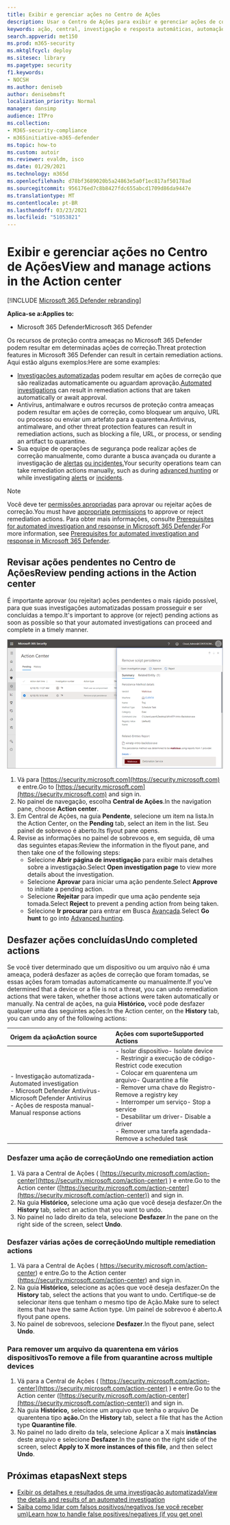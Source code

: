 ```yaml
---
title: Exibir e gerenciar ações no Centro de Ações
description: Usar o Centro de Ações para exibir e gerenciar ações de correção
keywords: ação, central, investigação e resposta automáticas, automação, investigação, resposta, correção
search.appverid: met150
ms.prod: m365-security
ms.mktglfcycl: deploy
ms.sitesec: library
ms.pagetype: security
f1.keywords:
- NOCSH
ms.author: deniseb
author: denisebmsft
localization_priority: Normal
manager: dansimp
audience: ITPro
ms.collection:
- M365-security-compliance
- m365initiative-m365-defender
ms.topic: how-to
ms.custom: autoir
ms.reviewer: evaldm, isco
ms.date: 01/29/2021
ms.technology: m365d
ms.openlocfilehash: d78bf3689020b5a24863e5a0f1ec817af50178ad
ms.sourcegitcommit: 956176ed7c8b8427fdc655abcd1709d86da9447e
ms.translationtype: MT
ms.contentlocale: pt-BR
ms.lasthandoff: 03/23/2021
ms.locfileid: "51053821"
---
```

# <a name="view-and-manage-actions-in-the-action-center"></a><span data-ttu-id="f1535-104">Exibir e gerenciar ações no Centro de Ações</span><span class="sxs-lookup"><span data-stu-id="f1535-104">View and manage actions in the Action center</span></span>

[!INCLUDE [Microsoft 365 Defender rebranding](../includes/microsoft-defender.md)]


<span data-ttu-id="f1535-105">**Aplica-se a:**</span><span class="sxs-lookup"><span data-stu-id="f1535-105">**Applies to:**</span></span>
- <span data-ttu-id="f1535-106">Microsoft 365 Defender</span><span class="sxs-lookup"><span data-stu-id="f1535-106">Microsoft 365 Defender</span></span>

<span data-ttu-id="f1535-107">Os recursos de proteção contra ameaças no Microsoft 365 Defender podem resultar em determinadas ações de correção.</span><span class="sxs-lookup"><span data-stu-id="f1535-107">Threat protection features in Microsoft 365 Defender can result in certain remediation actions.</span></span> <span data-ttu-id="f1535-108">Aqui estão alguns exemplos:</span><span class="sxs-lookup"><span data-stu-id="f1535-108">Here are some examples:</span></span>
- <span data-ttu-id="f1535-109">[Investigações automatizadas](m365d-autoir.md) podem resultar em ações de correção que são realizadas automaticamente ou aguardam aprovação.</span><span class="sxs-lookup"><span data-stu-id="f1535-109">[Automated investigations](m365d-autoir.md) can result in remediation actions that are taken automatically or await approval.</span></span>
- <span data-ttu-id="f1535-110">Antivírus, antimalware e outros recursos de proteção contra ameaças podem resultar em ações de correção, como bloquear um arquivo, URL ou processo ou enviar um artefato para a quarentena.</span><span class="sxs-lookup"><span data-stu-id="f1535-110">Antivirus, antimalware, and other threat protection features can result in remediation actions, such as blocking a file, URL, or process, or sending an artifact to quarantine.</span></span>
- <span data-ttu-id="f1535-111">Sua equipe de operações de segurança pode realizar [](advanced-hunting-overview.md) ações de correção manualmente, como durante a busca avançada ou durante a investigação de [alertas](investigate-alerts.md) [ou incidentes.](investigate-incidents.md)</span><span class="sxs-lookup"><span data-stu-id="f1535-111">Your security operations team can take remediation actions manually, such as during [advanced hunting](advanced-hunting-overview.md) or while investigating [alerts](investigate-alerts.md) or [incidents](investigate-incidents.md).</span></span>

> [!NOTE]
> <span data-ttu-id="f1535-112">Você deve ter [permissões apropriadas](m365d-action-center.md#required-permissions-for-action-center-tasks) para aprovar ou rejeitar ações de correção.</span><span class="sxs-lookup"><span data-stu-id="f1535-112">You must have [appropriate permissions](m365d-action-center.md#required-permissions-for-action-center-tasks) to approve or reject remediation actions.</span></span> <span data-ttu-id="f1535-113">Para obter mais informações, consulte [Prerequisites for automated investigation and response in Microsoft 365 Defender](m365d-configure-auto-investigation-response.md#prerequisites-for-automated-investigation-and-response-in-microsoft-365-defender).</span><span class="sxs-lookup"><span data-stu-id="f1535-113">For more information, see [Prerequisites for automated investigation and response in Microsoft 365 Defender](m365d-configure-auto-investigation-response.md#prerequisites-for-automated-investigation-and-response-in-microsoft-365-defender).</span></span>

## <a name="review-pending-actions-in-the-action-center"></a><span data-ttu-id="f1535-114">Revisar ações pendentes no Centro de Ações</span><span class="sxs-lookup"><span data-stu-id="f1535-114">Review pending actions in the Action center</span></span>

<span data-ttu-id="f1535-115">É importante aprovar (ou rejeitar) ações pendentes o mais rápido possível, para que suas investigações automatizadas possam prosseguir e ser concluídas a tempo.</span><span class="sxs-lookup"><span data-stu-id="f1535-115">It's important to approve (or reject) pending actions as soon as possible so that your automated investigations can proceed and complete in a timely manner.</span></span> 

![Aprovar ou rejeitar uma ação](../../media/air-actioncenter-itemselected.png)

1. <span data-ttu-id="f1535-117">Vá para [https://security.microsoft.com](https://security.microsoft.com) e entre.</span><span class="sxs-lookup"><span data-stu-id="f1535-117">Go to [https://security.microsoft.com](https://security.microsoft.com) and sign in.</span></span> 
2. <span data-ttu-id="f1535-118">No painel de navegação, escolha **Central de Ações**.</span><span class="sxs-lookup"><span data-stu-id="f1535-118">In the navigation pane, choose **Action center**.</span></span> 
3. <span data-ttu-id="f1535-119">Em Central de Ações, na guia **Pendente**, selecione um item na lista.</span><span class="sxs-lookup"><span data-stu-id="f1535-119">In the Action Center, on the **Pending** tab, select an item in the list.</span></span> <span data-ttu-id="f1535-120">Seu painel de sobrevoo é aberto.</span><span class="sxs-lookup"><span data-stu-id="f1535-120">Its flyout pane opens.</span></span>
4. <span data-ttu-id="f1535-121">Revise as informações no painel de sobrevoos e, em seguida, dê uma das seguintes etapas:</span><span class="sxs-lookup"><span data-stu-id="f1535-121">Review the information in the flyout pane, and then take one of the following steps:</span></span>
   - <span data-ttu-id="f1535-122">Selecione **Abrir página de investigação** para exibir mais detalhes sobre a investigação.</span><span class="sxs-lookup"><span data-stu-id="f1535-122">Select **Open investigation page** to view more details about the investigation.</span></span>
   - <span data-ttu-id="f1535-123">Selecione **Aprovar** para iniciar uma ação pendente.</span><span class="sxs-lookup"><span data-stu-id="f1535-123">Select **Approve** to initiate a pending action.</span></span>
   - <span data-ttu-id="f1535-124">Selecione **Rejeitar** para impedir que uma ação pendente seja tomada.</span><span class="sxs-lookup"><span data-stu-id="f1535-124">Select **Reject** to prevent a pending action from being taken.</span></span>
   - <span data-ttu-id="f1535-125">Selecione **Ir procurar** para entrar em Busca [Avançada](advanced-hunting-overview.md).</span><span class="sxs-lookup"><span data-stu-id="f1535-125">Select **Go hunt** to go into [Advanced hunting](advanced-hunting-overview.md).</span></span> 

## <a name="undo-completed-actions"></a><span data-ttu-id="f1535-126">Desfazer ações concluídas</span><span class="sxs-lookup"><span data-stu-id="f1535-126">Undo completed actions</span></span>

<span data-ttu-id="f1535-127">Se você tiver determinado que um dispositivo ou um arquivo não é uma ameaça, poderá desfazer as ações de correção que foram tomadas, se essas ações foram tomadas automaticamente ou manualmente.</span><span class="sxs-lookup"><span data-stu-id="f1535-127">If you’ve determined that a device or a file is not a threat, you can undo remediation actions that were taken, whether those actions were taken automatically or manually.</span></span> <span data-ttu-id="f1535-128">Na central de ações, na guia **Histórico,** você pode desfazer qualquer uma das seguintes ações:</span><span class="sxs-lookup"><span data-stu-id="f1535-128">In the Action center, on the **History** tab, you can undo any of the following actions:</span></span>  

| <span data-ttu-id="f1535-129">Origem da ação</span><span class="sxs-lookup"><span data-stu-id="f1535-129">Action source</span></span> | <span data-ttu-id="f1535-130">Ações com suporte</span><span class="sxs-lookup"><span data-stu-id="f1535-130">Supported Actions</span></span> |
|:---|:---|
| <span data-ttu-id="f1535-131">- Investigação automatizada</span><span class="sxs-lookup"><span data-stu-id="f1535-131">- Automated investigation</span></span> <br/><span data-ttu-id="f1535-132">- Microsoft Defender Antivírus</span><span class="sxs-lookup"><span data-stu-id="f1535-132">- Microsoft Defender Antivirus</span></span> <br/><span data-ttu-id="f1535-133">- Ações de resposta manual</span><span class="sxs-lookup"><span data-stu-id="f1535-133">- Manual response actions</span></span> | <span data-ttu-id="f1535-134">- Isolar dispositivo</span><span class="sxs-lookup"><span data-stu-id="f1535-134">- Isolate device</span></span> <br/><span data-ttu-id="f1535-135">- Restringir a execução de código</span><span class="sxs-lookup"><span data-stu-id="f1535-135">- Restrict code execution</span></span> <br/><span data-ttu-id="f1535-136">- Colocar em quarentena um arquivo</span><span class="sxs-lookup"><span data-stu-id="f1535-136">- Quarantine a file</span></span> <br/><span data-ttu-id="f1535-137">- Remover uma chave do Registro</span><span class="sxs-lookup"><span data-stu-id="f1535-137">- Remove a registry key</span></span> <br/><span data-ttu-id="f1535-138">- Interromper um serviço</span><span class="sxs-lookup"><span data-stu-id="f1535-138">- Stop a service</span></span> <br/><span data-ttu-id="f1535-139">- Desabilitar um driver</span><span class="sxs-lookup"><span data-stu-id="f1535-139">- Disable a driver</span></span> <br/><span data-ttu-id="f1535-140">- Remover uma tarefa agendada</span><span class="sxs-lookup"><span data-stu-id="f1535-140">- Remove a scheduled task</span></span> |

### <a name="undo-one-remediation-action"></a><span data-ttu-id="f1535-141">Desfazer uma ação de correção</span><span class="sxs-lookup"><span data-stu-id="f1535-141">Undo one remediation action</span></span>

1. <span data-ttu-id="f1535-142">Vá para a Central de Ações ( [https://security.microsoft.com/action-center](https://security.microsoft.com/action-center) ) e entre.</span><span class="sxs-lookup"><span data-stu-id="f1535-142">Go to the Action center ([https://security.microsoft.com/action-center](https://security.microsoft.com/action-center)) and sign in.</span></span>
2. <span data-ttu-id="f1535-143">Na guia **Histórico,** selecione uma ação que você deseja desfazer.</span><span class="sxs-lookup"><span data-stu-id="f1535-143">On the **History** tab, select an action that you want to undo.</span></span>
3. <span data-ttu-id="f1535-144">No painel no lado direito da tela, selecione **Desfazer**.</span><span class="sxs-lookup"><span data-stu-id="f1535-144">In the pane on the right side of the screen, select **Undo**.</span></span>

### <a name="undo-multiple-remediation-actions"></a><span data-ttu-id="f1535-145">Desfazer várias ações de correção</span><span class="sxs-lookup"><span data-stu-id="f1535-145">Undo multiple remediation actions</span></span>

1. <span data-ttu-id="f1535-146">Vá para a Central de Ações ( https://security.microsoft.com/action-center) e entre.</span><span class="sxs-lookup"><span data-stu-id="f1535-146">Go to the Action center (https://security.microsoft.com/action-center) and sign in.</span></span>
2. <span data-ttu-id="f1535-147">Na guia **Histórico,** selecione as ações que você deseja desfazer.</span><span class="sxs-lookup"><span data-stu-id="f1535-147">On the **History** tab, select the actions that you want to undo.</span></span> <span data-ttu-id="f1535-148">Certifique-se de selecionar itens que tenham o mesmo tipo de Ação.</span><span class="sxs-lookup"><span data-stu-id="f1535-148">Make sure to select items that have the same Action type.</span></span> <span data-ttu-id="f1535-149">Um painel de sobrevoo é aberto.</span><span class="sxs-lookup"><span data-stu-id="f1535-149">A flyout pane opens.</span></span>
3. <span data-ttu-id="f1535-150">No painel de sobrevoos, selecione **Desfazer**.</span><span class="sxs-lookup"><span data-stu-id="f1535-150">In the flyout pane, select **Undo**.</span></span>

### <a name="to-remove-a-file-from-quarantine-across-multiple-devices"></a><span data-ttu-id="f1535-151">Para remover um arquivo da quarentena em vários dispositivos</span><span class="sxs-lookup"><span data-stu-id="f1535-151">To remove a file from quarantine across multiple devices</span></span> 

1. <span data-ttu-id="f1535-152">Vá para a Central de Ações ( [https://security.microsoft.com/action-center](https://security.microsoft.com/action-center) ) e entre.</span><span class="sxs-lookup"><span data-stu-id="f1535-152">Go to the Action center ([https://security.microsoft.com/action-center](https://security.microsoft.com/action-center)) and sign in.</span></span>
2. <span data-ttu-id="f1535-153">Na guia **Histórico,** selecione um arquivo que tenha o arquivo De quarentena tipo **ação.**</span><span class="sxs-lookup"><span data-stu-id="f1535-153">On the **History** tab, select a file that has the Action type **Quarantine file**.</span></span>
3. <span data-ttu-id="f1535-154">No painel no lado direito da tela, selecione Aplicar a X mais **instâncias** deste arquivo e selecione **Desfazer**.</span><span class="sxs-lookup"><span data-stu-id="f1535-154">In the pane on the right side of the screen, select **Apply to X more instances of this file**, and then select **Undo**.</span></span>

## <a name="next-steps"></a><span data-ttu-id="f1535-155">Próximas etapas</span><span class="sxs-lookup"><span data-stu-id="f1535-155">Next steps</span></span>

- [<span data-ttu-id="f1535-156">Exibir os detalhes e resultados de uma investigação automatizada</span><span class="sxs-lookup"><span data-stu-id="f1535-156">View the details and results of an automated investigation</span></span>](m365d-autoir-results.md)
- [<span data-ttu-id="f1535-157">Saiba como lidar com falsos positivos/negativos (se você receber um)</span><span class="sxs-lookup"><span data-stu-id="f1535-157">Learn how to handle false positives/negatives (if you get one)</span></span>](m365d-autoir-report-false-positives-negatives.md)
